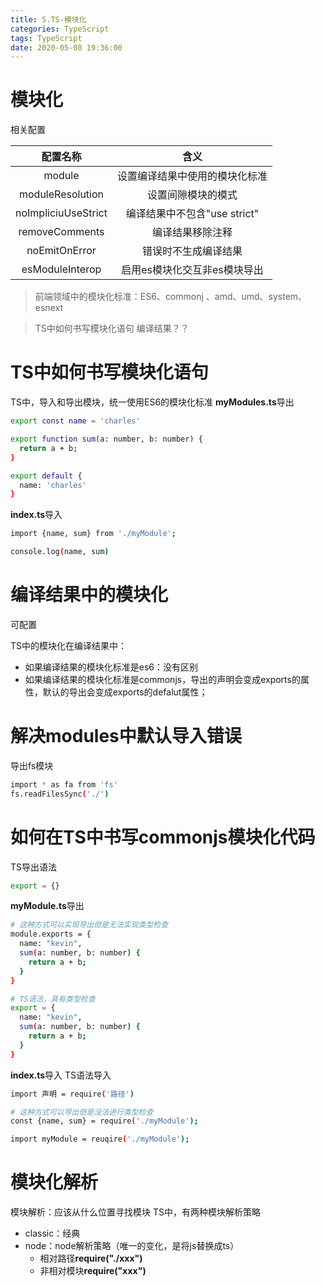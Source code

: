 ```yaml
---
title: 5.TS-模块化
categories: TypeScript
tags: TypeScript
date: 2020-05-08 19:36:00
---
```

# 模块化
相关配置

|配置名称|含义|
|:------:|:-----:|
|module|设置编译结果中使用的模块化标准|
|moduleResolution|设置间隙模块的模式|
|noImpliciuUseStrict|编译结果中不包含"use strict"|
|removeComments|编译结果移除注释|
|noEmitOnError|错误时不生成编译结果|
|esModuleInterop|启用es模块化交互非es模块导出|

> 前端领域中的模块化标准：ES6、commonj 、amd、umd、system、esnext

> TS中如何书写模块化语句
> 编译结果？？

# TS中如何书写模块化语句
TS中，导入和导出模块，统一使用ES6的模块化标准
**myModules.ts**导出
```bash
export const name = 'charles'

export function sum(a: number, b: number) {
  return a + b;
}

export default {
  name: 'charles'
}
```
**index.ts**导入
```bash
import {name, sum} from './myModule';

console.log(name, sum)
```

# 编译结果中的模块化
可配置

TS中的模块化在编译结果中：
- 如果编译结果的模块化标准是es6：没有区别
- 如果编译结果的模块化标准是commonjs，导出的声明会变成exports的属性，默认的导出会变成exports的defalut属性；

# 解决modules中默认导入错误
导出fs模块
```bash
import * as fa from 'fs'
fs.readFilesSync('./')
```

# 如何在TS中书写commonjs模块化代码
TS导出语法
```bash
export = {}
```
**myModule.ts**导出
```bash
# 这种方式可以实现导出但是无法实现类型检查
module.exports = {
  name: "kevin",
  sum(a: number, b: number) {
    return a + b;
  }
}
```
```bash
# TS语法，具有类型检查
export = {
  name: "kevin",
  sum(a: number, b: number) {
    return a + b;
  }
}
```
**index.ts**导入
TS语法导入
```bash
import 声明 = require('路径')
```
```bash
# 这种方式可以导出但是没法进行类型检查 
const {name, sum} = require('./myModule');
```
```bash
import myModule = reuqire('./myModule');
```

# 模块化解析
模块解析：应该从什么位置寻找模块
TS中，有两种模块解析策略

- classic：经典
- node：node解析策略（唯一的变化，是将js替换成ts）
  - 相对路径**require("./xxx")**
  - 非相对模块**require("xxx")**